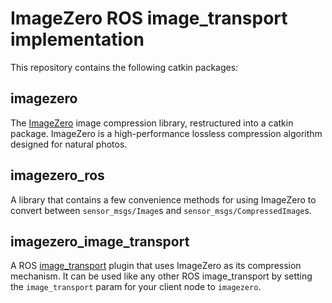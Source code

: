 # ImageZero ROS image\_transport implementation

This repository contains the following catkin packages:

## imagezero

The [ImageZero](http://imagezero.maxiom.de/) image compression library, restructured into a catkin package.  ImageZero is a high-performance lossless compression algorithm designed for natural photos.

## imagezero\_ros

A library that contains a few convenience methods for using ImageZero to convert between `sensor_msgs/Image`s and `sensor_msgs/CompressedImage`s.

## imagezero\_image\_transport

A ROS [image\_transport](http://wiki.ros.org/image_transport) plugin that uses ImageZero as its compression mechanism.  It can be used like any other ROS image\_transport by setting the `image_transport` param for your client node to `imagezero`.
